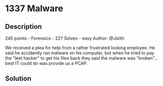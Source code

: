 # 1337 Malware
## Description
245 points - Forensics - 227 Solves - easy
Author: @Jstith

We received a plea for help from a rather frustrated looking employee. He said he accidently ran malware on his computer, but when he tried to pay the "leet hacker" to get his files back they said the malware was "broken"... best IT could do was provide us a PCAP.

## Solution

